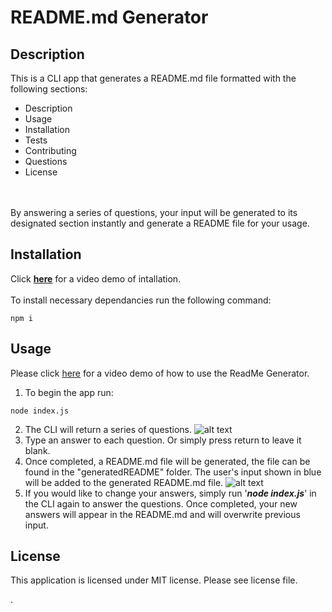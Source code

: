 #  README.md Generator
## Description 
This is a CLI app that generates a README.md file formatted with the following sections:
<br>
* Description
* Usage
* Installation
* Tests
* Contributing
* Questions
* License
<br>
<br>
By answering a series of questions, your input will be generated to its designated section instantly and generate a README file for your usage.

## Installation
Click <b>[here](url)</b> for a video demo of intallation.
<br>
<br>
To install necessary dependancies run the following command:<br>
```
npm i
```
## Usage
Please click [here](url) for a video demo of how to use the ReadMe Generator.

1. To begin the app run:
```
node index.js
```
2. The CLI will return a series of questions.
![alt text](assets/images/sample-input.png)
3. Type an answer to each question. Or simply press return to leave it blank.
4. Once completed, a README.md file will be generated, the file can be found in the "generatedREADME" folder. The user's input shown in blue will be added to the generated README.md file.
![alt text](assets/images/generated-readme.png)
5. If you would like to change your answers, simply run '<i><b>node index.js</b></i>' in the CLI again to answer the questions. Once completed, your new answers will appear in the README.md and will overwrite previous input.

## License 
This application is licensed under MIT license. Please see license file.

.
  
